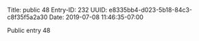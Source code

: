 Title: public 48
Entry-ID: 232
UUID: e8335bb4-d023-5b18-84c3-c8f35f5a2a30
Date: 2019-07-08 11:46:35-07:00

Public entry 48
